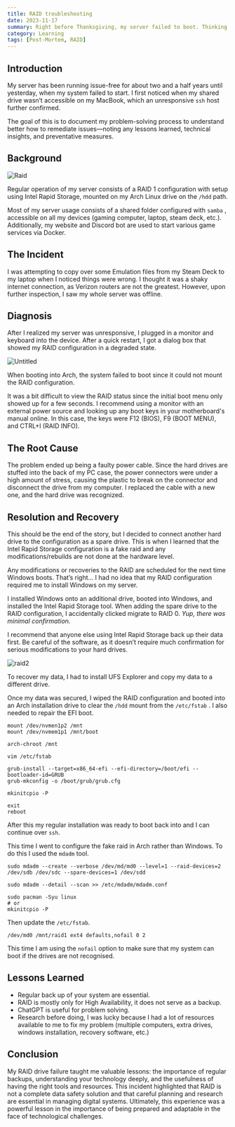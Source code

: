 ```yaml
---
title: RAID troubleshooting
date: 2023-11-17
summary: Right before Thanksgiving, my server failed to boot. Thinking it was a failed hard drive, I tried to diagnose the problem. Leading to an even worse issue. Here is the post-mortem.
category: Learning
tags: [Post-Mortem, RAID]
---
```


## Introduction

My server has been running issue-free for about two and a half years until yesterday, when my system failed to start. I first noticed when my shared drive wasn’t accessible on my MacBook, which an unresponsive `ssh` host further confirmed. 

The goal of this is to document my problem-solving process to understand better how to remediate issues—noting any lessons learned, technical insights, and preventative measures.

## Background

![Raid](/images/raid-0-vs-raid-1-thumbnail.jpg)

Regular operation of my server consists of a RAID 1 configuration with setup using Intel Rapid Storage, mounted on my Arch Linux drive on the `/hdd` path.

Most of my server usage consists of a shared folder configured with `samba` , accessible on all my devices (gaming computer, laptop, steam deck, etc.). Additionally, my website and Discord bot are used to start various game services via Docker.

## The Incident

I was attempting to copy over some Emulation files from my Steam Deck to my laptop when I noticed things were wrong. I thought it was a shaky internet connection, as Verizon routers are not the greatest. However, upon further inspection, I saw my whole server was offline.

## Diagnosis

After I realized my server was unresponsive, I plugged in a monitor and keyboard into the device. After a quick restart, I got a dialog box that showed my RAID configuration in a degraded state.

![Untitled](RAID%20troubleshooting%20d02f415d29784a2cbbccfcf433ad99ba/Untitled%201.png)

When booting into Arch, the system failed to boot since it could not mount the RAID configuration. 

It was a bit difficult to view the RAID status since the initial boot menu only showed up for a few seconds. I recommend using a monitor with an external power source and looking up any boot keys in your motherboard's manual online. In this case, the keys were F12 (BIOS), F9 (BOOT MENU), and CTRL+I (RAID INFO).

## The Root Cause

The problem ended up being a faulty power cable. Since the hard drives are stuffed into the back of my PC case, the power connectors were under a high amount of stress, causing the plastic to break on the connector and disconnect the drive from my computer. I replaced the cable with a new one, and the hard drive was recognized.

## Resolution and Recovery

This should be the end of the story, but I decided to connect another hard drive to the configuration as a spare drive. This is when I learned that the Intel Rapid Storage configuration is a fake raid and any modifications/rebuilds are not done at the hardware level. 

Any modifications or recoveries to the RAID are scheduled for the next time Windows boots. That’s right… I had no idea that my RAID configuration required me to install Windows on my server.

I installed Windows onto an additional drive, booted into Windows, and installed the Intel Rapid Storage tool. When adding the spare drive to the RAID configuration, I accidentally clicked migrate to RAID 0. *Yup, there was minimal confirmation.* 

I recommend that anyone else using Intel Rapid Storage back up their data first. Be careful of the software, as it doesn’t require much confirmation for serious modifications to your hard drives.  

![raid2](/images/raid2.png)

To recover my data, I had to install UFS Explorer and copy my data to a different drive.

Once my data was secured, I wiped the RAID configuration and booted into an Arch installation drive to clear the `/hdd` mount from the `/etc/fstab` . I also needed to repair the EFI boot.

```
mount /dev/nvmen1p2 /mnt
mount /dev/nvmem1p1 /mnt/boot

arch-chroot /mnt

vim /etc/fstab

grub-install --target=x86_64-efi --efi-directory=/boot/efi --bootloader-id=GRUB
grub-mkconfig -o /boot/grub/grub.cfg

mkinitcpio -P

exit
reboot
```

After this my regular installation was ready to boot back into and I can continue over `ssh`.

This time I went to configure the fake raid in Arch rather than Windows. To do this I used the `mdadm` tool.

```
sudo mdadm --create --verbose /dev/md/md0 --level=1 --raid-devices=2 /dev/sdb /dev/sdc --spare-devices=1 /dev/sdd

sudo mdadm --detail --scan >> /etc/mdadm/mdadm.conf

sudo pacman -Syu linux
# or
mkinitcpio -P
```

Then update the `/etc/fstab`.

```
/dev/md0 /mnt/raid1 ext4 defaults,nofail 0 2
```

This time I am using the `nofail` option to make sure that my system can boot if the drives are not recognised.

## Lessons Learned

- Regular back up of your system are essential.
- RAID is mostly only for High Availability, it does not serve as a backup.
- ChatGPT is useful for problem solving.
- Research before doing, I was lucky because I had a lot of resources available to me to fix my problem (multiple computers, extra drives, windows installation, recovery software, etc.)

## Conclusion

My RAID drive failure taught me valuable lessons: the importance of regular backups, understanding your technology deeply, and the usefulness of having the right tools and resources. This incident highlighted that RAID is not a complete data safety solution and that careful planning and research are essential in managing digital systems. Ultimately, this experience was a powerful lesson in the importance of being prepared and adaptable in the face of technological challenges.
